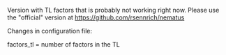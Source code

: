 Version with TL factors that is probably not working right now. Please use the "official" version at https://github.com/rsennrich/nematus

Changes in configuration file:

factors_tl = number of factors in the TL
